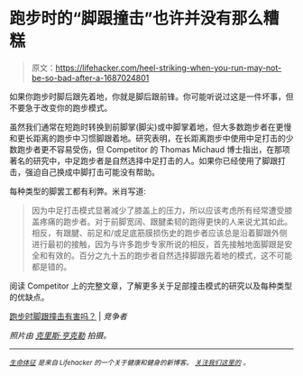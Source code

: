 # 跑步时的“脚跟撞击”也许并没有那么糟糕

> 原文：<https://lifehacker.com/heel-striking-when-you-run-may-not-be-so-bad-after-a-1687024801>

如果你跑步时脚后跟先着地，你就是脚后跟前锋。你可能听说过这是一件坏事，但不要急于改变你的跑步模式。



虽然我们通常在短跑时转换到前脚掌(脚尖)或中脚掌着地，但大多数跑步者在更慢和更长距离的跑步中习惯脚跟着地。研究表明，在长距离跑步中使用中足打击的少数跑步者更不容易受伤，但 Competitor 的 Thomas Michaud 博士指出，在那项著名的研究中，中足跑步者是自然选择中足打击的人。如果你已经使用了脚跟打击，强迫自己换成中脚打击可能没有帮助。

每种类型的脚罢工都有利弊。米肖写道:

> 因为中足打击模式显著减少了膝盖上的压力，所以应该考虑所有经常遭受膝盖疼痛的跑步者。对于前脚宽阔、跟腱柔韧的跑得更快的人来说尤其如此。相反，有跟腱、前足和/或足底筋膜损伤史的跑步者应该总是沿着脚跟外侧进行最初的接触，因为与许多跑步专家所说的相反，首先接触地面脚跟是安全和有效的。百分之九十五的跑步者自然选择脚跟先着地的模式，这不可能都是错的。

阅读 Competitor 上的完整文章，了解更多关于足部撞击模式的研究以及每种类型的优缺点。

[跑步时脚跟撞击有害吗？](http://running.competitor.com/2014/02/injury-prevention/is-it-harmful-to-heel-strike-when-running_95678) | *竞争者*

*照片由* [*克里斯·亨克勒*](https://www.flickr.com/photos/chrishunkeler/7123721879) *拍摄。*

* * *

[*<small>生命体征</small>*](http://vitals.lifehacker.com/) <small>*是来自 Lifehacker 的一个关于健康和健身的新博客。*</small> [*<small>关注我们这里的</small>*](https://twitter.com/VitalsLH) <small>*。*</small>